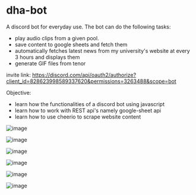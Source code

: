 # dha-bot
A discord bot for everyday use. The bot can do the following tasks:
- play audio clips from a given pool.
- save content to google sheets and fetch them
- automatically fetches latest news from my university's website at every 3 hours and displays them
- generate GIF files from tenor

invite link: https://discord.com/api/oauth2/authorize?client_id=828623998589337620&permissions=3263488&scope=bot 

Objective:
- learn how the functionalities of a discord bot using javascript
- learn how to work with REST api's namely google-sheet api
- learn how to use cheerio to scrape website content

![image](https://user-images.githubusercontent.com/46298019/113638741-65fa5780-9699-11eb-80c1-859dc9937728.png)

![image](https://user-images.githubusercontent.com/46298019/113638762-6eeb2900-9699-11eb-9a95-f2c90ba68e5f.png)

![image](https://user-images.githubusercontent.com/46298019/113638781-79a5be00-9699-11eb-9b99-abb9452ba90f.png)

![image](https://user-images.githubusercontent.com/46298019/113901616-da93da00-97f0-11eb-97f0-47a63b3e04ea.png)

![image](https://user-images.githubusercontent.com/46298019/113901678-e8e1f600-97f0-11eb-9d6b-97f9a7884606.png)

![image](https://user-images.githubusercontent.com/46298019/113901731-f6977b80-97f0-11eb-9870-b92189885b3f.png)




